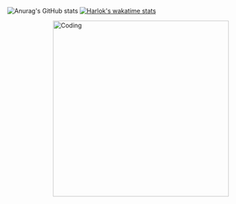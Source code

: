 
  ![Anurag's GitHub stats](https://github-readme-stats.vercel.app/api?username=doggbmx&show_icons=true&theme=tokyonight)
  [![Harlok's wakatime stats](https://github-readme-stats.vercel.app/api/wakatime?username=doggbmx)](https://github.com/anuraghazra/github-readme-stats)
  <p style="margin: 0 auto;"><img align="right" alt="Coding" width="400" src="https://i.giphy.com/media/Dh5q0sShxgp13DwrvG/giphy.webp"></p>

<!--
**doggbmx/doggbmx** is a ✨ _special_ ✨ repository because its `README.md` (this file) appears on your GitHub profile.

Here are some ideas to get you started:

- 🔭 I’m currently working on ...
- 🌱 I’m currently learning ...
- 👯 I’m looking to collaborate on ...
- 🤔 I’m looking for help with ...
- 💬 Ask me about ...
- 📫 How to reach me: ...
- 😄 Pronouns: ...
- ⚡ Fun fact: ...
-->
